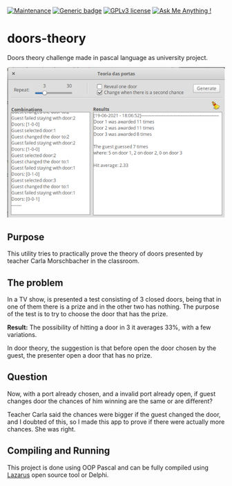 [![Maintenance](https://img.shields.io/badge/Maintained%3F-no-red.svg)](#)
[![Generic badge](https://img.shields.io/badge/Status-Deprecated-orange.svg)](#)
[![GPLv3 license](https://img.shields.io/badge/License-GPLv3-blue.svg)](https://www.gnu.org/licenses/gpl-3.0.en.html)
[![Ask Me Anything !](https://img.shields.io/badge/Ask%20me-anything-1abc9c.svg)](https://github.com/marcelkohl)

# doors-theory
Doors theory challenge made in pascal language as university project.

![Screenshot 01](https://github.com/marcelkohl/doors-theory/blob/main/screenshot.png?raw=true)

## Purpose
This utility tries to practically prove the theory of
doors presented by teacher Carla Morschbacher in the classroom.

## The problem
In a TV show, is presented a test consisting of 3 closed doors, being that in one of them there is a prize and in the other two has nothing. The purpose of the test is to try to choose the door that has the prize.

**Result:** The possibility of hitting a door in 3 it averages 33%, with a few variations.

In door theory, the suggestion is that before open the door chosen by the guest, the
presenter open a door that has no prize.

## Question
Now, with a port already chosen, and a invalid port already open, if guest changes door the chances of him winning are the same or are different?

Teacher Carla said the chances were bigger if the guest changed the door, and I doubted of this, so I made this app to prove if there were actually more chances. She was right.

## Compiling and Running
This project is done using OOP Pascal and can be fully compiled using [Lazarus](https://www.lazarus-ide.org/) open source tool or Delphi.
